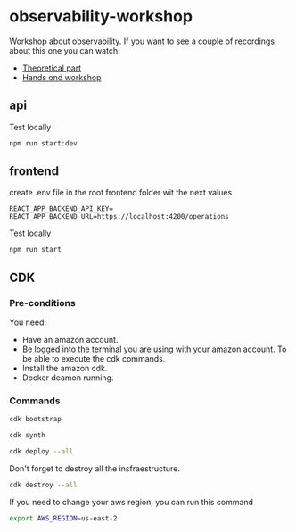# observability-workshop

Workshop about observability. If you want to see a couple of recordings about this one you can watch:

* [Theoretical part](https://www.youtube.com/watch?v=bpiUIZyNQ28&t=3s)
* [Hands ond workshop](https://www.youtube.com/watch?v=d8lMnkYU50o&t=1s)

## api

Test locally

```bash
npm run start:dev
```

## frontend

create .env file in the root frontend folder wit the next values

```text
REACT_APP_BACKEND_API_KEY=
REACT_APP_BACKEND_URL=https://localhost:4200/operations
```

Test locally

```bash
npm run start
```

## CDK

### Pre-conditions

You need:

* Have an amazon account.
* Be logged into the terminal you are using with your amazon account. To be able to execute the cdk commands.
* Install the amazon cdk.
* Docker deamon running.

### Commands

```bash
cdk bootstrap
```

```bash
cdk synth
```

```bash
cdk deploy --all 
```

Don't forget to destroy all the insfraestructure.

```bash
cdk destroy --all
```

If you need to change your aws region, you can run this command

```bash
export AWS_REGION=us-east-2
```
